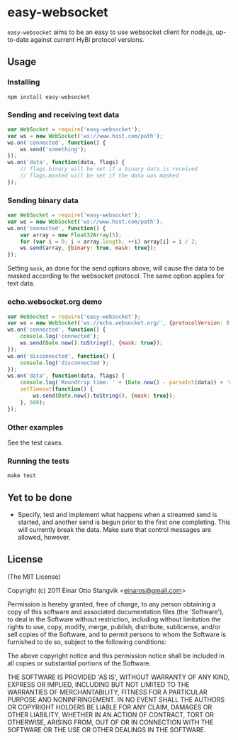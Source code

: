 # easy-websocket #

`easy-websocket` aims to be an easy to use websocket client for node.js, up-to-date against current HyBi protocol versions.

## Usage ##

### Installing ###

`npm install easy-websocket`

### Sending and receiving text data ###

```js
var WebSocket = require('easy-websocket');
var ws = new WebSocket('ws://www.host.com/path');
ws.on('connected', function() {
    ws.send('something');
});
ws.on('data', function(data, flags) {
    // flags.binary will be set if a binary data is received
    // flags.masked will be set if the data was masked
});
```
    
### Sending binary data ###

```js
var WebSocket = require('easy-websocket');
var ws = new WebSocket('ws://www.host.com/path');
ws.on('connected', function() {
    var array = new Float32Array(5);
    for (var i = 0; i < array.length; ++i) array[i] = i / 2;
    ws.send(array, {binary: true, mask: true});
});
```

Setting `mask`, as done for the send options above, will cause the data to be masked according to the websocket protocol. The same option applies for text data.

### echo.websocket.org demo ###

```js
var WebSocket = require('easy-websocket');
var ws = new WebSocket('ws://echo.websocket.org/', {protocolVersion: 8, origin: 'http://websocket.org'});
ws.on('connected', function() {
    console.log('connected');
    ws.send(Date.now().toString(), {mask: true});
});
ws.on('disconnected', function() {
    console.log('disconnected');
});
ws.on('data', function(data, flags) {
    console.log('Roundtrip time: ' + (Date.now() - parseInt(data)) + 'ms', flags);
    setTimeout(function() {
        ws.send(Date.now().toString(), {mask: true});
    }, 500);
});
```

### Other examples ###

See the test cases.

### Running the tests ###

`make test`

## Yet to be done ##

- Specify, test and implement what happens when a streamed send is started, and another send is begun prior to the first one completing. This will currently break the data. Make sure that control messages are allowed, however.

## License ##

(The MIT License)

Copyright (c) 2011 Einar Otto Stangvik &lt;einaros@gmail.com&gt;

Permission is hereby granted, free of charge, to any person obtaining
a copy of this software and associated documentation files (the
'Software'), to deal in the Software without restriction, including
without limitation the rights to use, copy, modify, merge, publish,
distribute, sublicense, and/or sell copies of the Software, and to
permit persons to whom the Software is furnished to do so, subject to
the following conditions:

The above copyright notice and this permission notice shall be
included in all copies or substantial portions of the Software.

THE SOFTWARE IS PROVIDED 'AS IS', WITHOUT WARRANTY OF ANY KIND,
EXPRESS OR IMPLIED, INCLUDING BUT NOT LIMITED TO THE WARRANTIES OF
MERCHANTABILITY, FITNESS FOR A PARTICULAR PURPOSE AND NONINFRINGEMENT.
IN NO EVENT SHALL THE AUTHORS OR COPYRIGHT HOLDERS BE LIABLE FOR ANY
CLAIM, DAMAGES OR OTHER LIABILITY, WHETHER IN AN ACTION OF CONTRACT,
TORT OR OTHERWISE, ARISING FROM, OUT OF OR IN CONNECTION WITH THE
SOFTWARE OR THE USE OR OTHER DEALINGS IN THE SOFTWARE.
